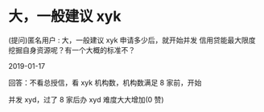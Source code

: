 # 大，一般建议 xyk

(提问)匿名用户 : 大，一般建议 xyk 申请多少后，就开始并发 信用贷能最大限度挖掘自身资源呢？有一个大概的标准不？

2019-01-17

回答：不看总授信，看 xyk 机构数，机构数满足 8 家前，开始

并发 xyd，过了 8 家后办 xyd 难度大大增加(0 赞)